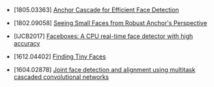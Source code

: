 - [1805.03363] [Anchor Cascade for Efficient Face Detection](https://arxiv.org/abs/1805.03363)

- [1802.09058] [Seeing Small Faces from Robust Anchor's Perspective](https://arxiv.org/abs/1802.09058)

- [IJCB2017] [Faceboxes: A CPU real-time face detector with high accuracy](https://arxiv.org/abs/1708.05234)

- [1612.04402] [Finding Tiny Faces](https://arxiv.org/abs/1612.04402)

- [1604.02878] [Joint face detection and alignment using multitask cascaded convolutional networks](https://arxiv.org/abs/1604.02878)
